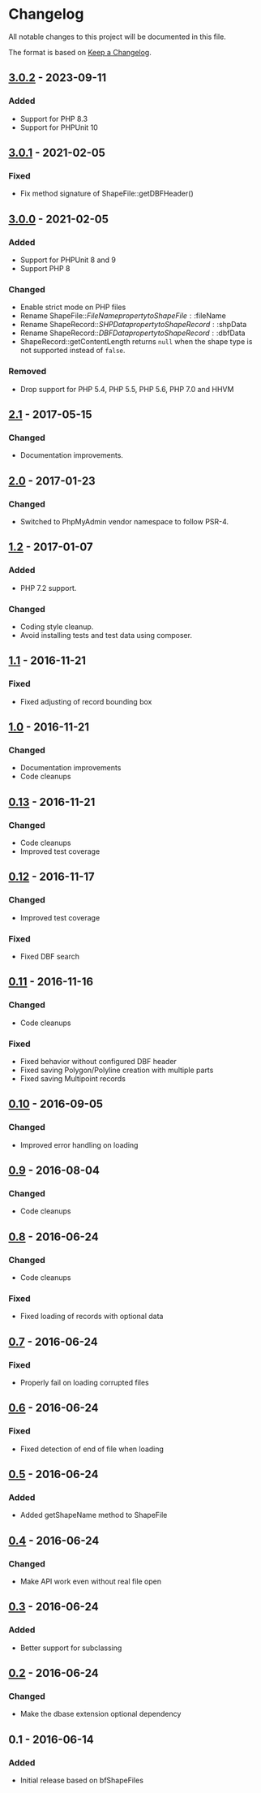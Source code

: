 # Changelog
All notable changes to this project will be documented in this file.

The format is based on [Keep a Changelog](https://keepachangelog.com/en/1.0.0/).

## [3.0.2] - 2023-09-11
### Added
- Support for PHP 8.3
- Support for PHPUnit 10

## [3.0.1] - 2021-02-05
### Fixed
- Fix method signature of ShapeFile::getDBFHeader()

## [3.0.0] - 2021-02-05
### Added
- Support for PHPUnit 8 and 9
- Support PHP 8

### Changed
- Enable strict mode on PHP files
- Rename ShapeFile::$FileName property to ShapeFile::$fileName
- Rename ShapeRecord::$SHPData property to ShapeRecord::$shpData
- Rename ShapeRecord::$DBFData property to ShapeRecord::$dbfData
- ShapeRecord::getContentLength returns `null` when the shape type is not supported instead of `false`.

### Removed
- Drop support for PHP 5.4, PHP 5.5, PHP 5.6, PHP 7.0 and HHVM

## [2.1] - 2017-05-15
### Changed
- Documentation improvements.

## [2.0] - 2017-01-23
### Changed
- Switched to PhpMyAdmin vendor namespace to follow PSR-4.

## [1.2] - 2017-01-07
### Added
- PHP 7.2 support.

### Changed
- Coding style cleanup.
- Avoid installing tests and test data using composer.

## [1.1] - 2016-11-21
### Fixed
- Fixed adjusting of record bounding box

## [1.0] - 2016-11-21
### Changed
- Documentation improvements
- Code cleanups

## [0.13] - 2016-11-21
### Changed
- Code cleanups
- Improved test coverage

## [0.12] - 2016-11-17
### Changed
- Improved test coverage

### Fixed
- Fixed DBF search

## [0.11] - 2016-11-16
### Changed
- Code cleanups

### Fixed
- Fixed behavior without configured DBF header
- Fixed saving Polygon/Polyline creation with multiple parts
- Fixed saving Multipoint records

## [0.10] - 2016-09-05
### Changed
- Improved error handling on loading

## [0.9] - 2016-08-04
### Changed
- Code cleanups

## [0.8] - 2016-06-24
### Changed
- Code cleanups

### Fixed
- Fixed loading of records with optional data

## [0.7] - 2016-06-24
### Fixed
- Properly fail on loading corrupted files

## [0.6] - 2016-06-24
### Fixed
- Fixed detection of end of file when loading

## [0.5] - 2016-06-24
### Added
- Added getShapeName method to ShapeFile

## [0.4] - 2016-06-24
### Changed
- Make API work even without real file open

## [0.3] - 2016-06-24
### Added
- Better support for subclassing

## [0.2] - 2016-06-24
### Changed
- Make the dbase extension optional dependency

## 0.1 - 2016-06-14
### Added
- Initial release based on bfShapeFiles

[3.0.2]: https://github.com/phpmyadmin/shapefile/compare/3.0.1...3.0.2
[3.0.1]: https://github.com/phpmyadmin/shapefile/compare/3.0.0...3.0.1
[3.0.0]: https://github.com/phpmyadmin/shapefile/compare/2.1...3.0.0
[2.1]: https://github.com/phpmyadmin/shapefile/compare/2.0...2.1
[2.0]: https://github.com/phpmyadmin/shapefile/compare/1.2...2.0
[1.2]: https://github.com/phpmyadmin/shapefile/compare/1.1...1.2
[1.1]: https://github.com/phpmyadmin/shapefile/compare/1.0...1.1
[1.0]: https://github.com/phpmyadmin/shapefile/compare/0.13...1.0
[0.13]: https://github.com/phpmyadmin/shapefile/compare/0.12...0.13
[0.12]: https://github.com/phpmyadmin/shapefile/compare/0.11...0.12
[0.11]: https://github.com/phpmyadmin/shapefile/compare/0.10...0.11
[0.10]: https://github.com/phpmyadmin/shapefile/compare/0.9...0.10
[0.9]: https://github.com/phpmyadmin/shapefile/compare/0.8...0.9
[0.8]: https://github.com/phpmyadmin/shapefile/compare/0.7...0.8
[0.7]: https://github.com/phpmyadmin/shapefile/compare/0.6...0.7
[0.6]: https://github.com/phpmyadmin/shapefile/compare/0.5...0.6
[0.5]: https://github.com/phpmyadmin/shapefile/compare/0.4...0.5
[0.4]: https://github.com/phpmyadmin/shapefile/compare/0.3...0.4
[0.3]: https://github.com/phpmyadmin/shapefile/compare/0.2...0.3
[0.2]: https://github.com/phpmyadmin/shapefile/compare/0.1...0.2
